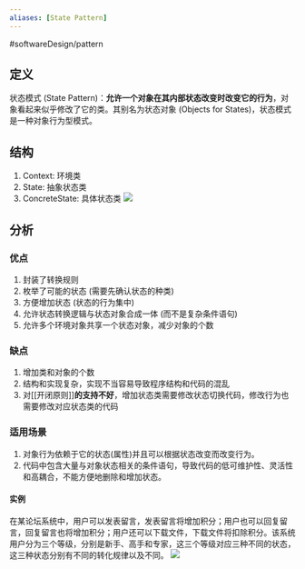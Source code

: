 ```yaml
---
aliases: [State Pattern]
---
```

#softwareDesign/pattern

## 定义
状态模式 (State Pattern)：**允许一个对象在其内部状态改变时改变它的行为**，对象看起来似乎修改了它的类。其别名为状态对象 (Objects for States)，状态模式是一种对象行为型模式。

## 结构
1. Context: 环境类
2. State: 抽象状态类
3. ConcreteState: 具体状态类
![](https://spricoder.oss-cn-shanghai.aliyuncs.com/2021-Software-System-Design/img/lec05/2.png)

## 分析
### 优点
1. 封装了转换规则
2. 枚举了可能的状态 (需要先确认状态的种类)
3. 方便增加状态 (状态的行为集中)
4. 允许状态转换逻辑与状态对象合成一体 (而不是复杂条件语句)
5. 允许多个环境对象共享一个状态对象，减少对象的个数

### 缺点
1. 增加类和对象的个数
2. 结构和实现复杂，实现不当容易导致程序结构和代码的混乱
3. 对[[开闭原则]]**的支持不好**，增加状态类需要修改状态切换代码，修改行为也需要修改对应状态类的代码

### 适用场景
1.  对象行为依赖于它的状态(属性)并且可以根据状态改变而改变行为。
2.  代码中包含大量与对象状态相关的条件语句，导致代码的低可维护性、灵活性和高耦合，不能方便地删除和增加状态。

#### 实例
在某论坛系统中，用户可以发表留言，发表留言将增加积分；用户也可以回复留言，回复留言也将增加积分；用户还可以下载文件，下载文件将扣除积分。该系统用户分为三个等级，分别是新手、高手和专家，这三个等级对应三种不同的状态，这三种状态分别有不同的转化规律以及不同。
![](https://spricoder.oss-cn-shanghai.aliyuncs.com/2021-Software-System-Design/img/lec05/5.png)